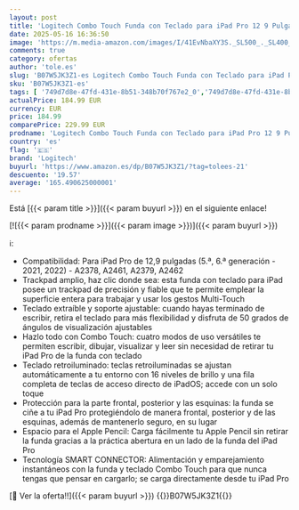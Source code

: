 ```yaml
---
layout: post
title: 'Logitech Combo Touch Funda con Teclado para iPad Pro 12 9 Pulgadas  5a Gen. - 2021  - Teclado Retroiluminado Extraíble con Soporte  Trackpad  Smart Connector - Disposición QWERTY Español - Gris'
date: 2025-05-16 16:36:50
image: 'https://m.media-amazon.com/images/I/41EvNbaXY3S._SL500_._SL400_.jpg'
comments: true
category: ofertas
author: 'tole.es'
slug: 'B07W5JK3Z1-es Logitech Combo Touch Funda con Teclado para iPad Pro 12 9...'
sku: 'B07W5JK3Z1-es'
tags: [ '749d7d8e-47fd-431e-8b51-348b70f767e2_0','749d7d8e-47fd-431e-8b51-348b70f767e2_6901','Accesorios','Accesorios para tablets','Arborist Merchandising Root','Electrónica','Informática','Self Service','Special Features Stores','Teclados para tablets','Top Brands Tech Computer Accessories','Top Brands Tech Selection','ipad','logitech','🇪🇸', ]
actualPrice: 184.99 EUR
currency: EUR
price: 184.99
comparePrice: 229.99 EUR
prodname: 'Logitech Combo Touch Funda con Teclado para iPad Pro 12 9 Pulgadas  5a Gen. - 2021  - Teclado Retroiluminado Extraíble con Soporte  Trackpad  Smart Connector - Disposición QWERTY Español - Gris'
country: 'es'
flag: '🇪🇸'
brand: 'Logitech'
buyurl: 'https://www.amazon.es/dp/B07W5JK3Z1/?tag=tolees-21'
descuento: '19.57'
average: '165.490625000001'
---
```


Está [{{< param title >}}]({{< param buyurl >}}) en el siguiente enlace!

[![{{< param prodname >}}]({{< param image >}})]({{< param buyurl >}})

ℹ️:

- Compatibilidad: Para iPad Pro de 12,9 pulgadas (5.ª, 6.ª generación - 2021, 2022) - A2378, A2461, A2379, A2462­
- Trackpad amplio, haz clic donde sea: esta funda con teclado para iPad posee un trackpad de precisión y fiable que te permite emplear la superficie entera para trabajar y usar los gestos Multi-Touch
- Teclado extraíble y soporte ajustable: cuando hayas terminado de escribir, retira el teclado para más flexibilidad y disfruta de 50 grados de ángulos de visualización ajustables
- Hazlo todo con Combo Touch: cuatro modos de uso versátiles te permiten escribir, dibujar, visualizar y leer sin necesidad de retirar tu iPad Pro de la funda con teclado
- Teclado retroiluminado: teclas retroiluminadas se ajustan automáticamente a tu entorno con 16 niveles de brillo y una fila completa de teclas de acceso directo de iPadOS; accede con un solo toque
- Protección para la parte frontal, posterior y las esquinas: la funda se ciñe a tu iPad Pro protegiéndolo de manera frontal, posterior y de las esquinas, además de mantenerlo seguro, en su lugar
- Espacio para el Apple Pencil: Carga fácilmente tu Apple Pencil sin retirar la funda gracias a la práctica abertura en un lado de la funda del iPad Pro
- Tecnología SMART CONNECTOR: Alimentación y emparejamiento instantáneos con la funda y teclado Combo Touch para que nunca tengas que pensar en cargarlo; se carga directamente desde tu iPad Pro

[🛒 Ver la oferta!!]({{< param buyurl >}})
{{<world>}}B07W5JK3Z1{{</world>}}
